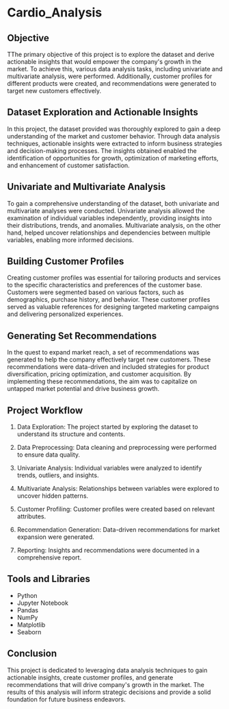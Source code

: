 # Cardio_Analysis
## Objective
TThe primary objective of this project is to explore the dataset and derive actionable insights that would empower the company's growth in the market. To achieve this, various data analysis tasks, including univariate and multivariate analysis, were performed. Additionally, customer profiles for different products were created, and recommendations were generated to target new customers effectively.

## Dataset Exploration and Actionable Insights
In this project, the dataset provided was thoroughly explored to gain a deep understanding of the market and customer behavior. Through data analysis techniques, actionable insights were extracted to inform business strategies and decision-making processes. The insights obtained enabled the identification of opportunities for growth, optimization of marketing efforts, and enhancement of customer satisfaction.

## Univariate and Multivariate Analysis
To gain a comprehensive understanding of the dataset, both univariate and multivariate analyses were conducted. Univariate analysis allowed the examination of individual variables independently, providing insights into their distributions, trends, and anomalies. Multivariate analysis, on the other hand, helped uncover relationships and dependencies between multiple variables, enabling more informed decisions.

## Building Customer Profiles
Creating customer profiles was essential for tailoring products and services to the specific characteristics and preferences of the customer base. Customers were segmented based on various factors, such as demographics, purchase history, and behavior. These customer profiles served as valuable references for designing targeted marketing campaigns and delivering personalized experiences.

## Generating Set Recommendations
In the quest to expand market reach, a set of recommendations was generated to help the company effectively target new customers. These recommendations were data-driven and included strategies for product diversification, pricing optimization, and customer acquisition. By implementing these recommendations, the aim was to capitalize on untapped market potential and drive business growth.

## Project Workflow
1. Data Exploration: The project started by exploring the dataset to understand its structure and contents.

2. Data Preprocessing: Data cleaning and preprocessing were performed to ensure data quality.

3. Univariate Analysis: Individual variables were analyzed to identify trends, outliers, and insights.

4. Multivariate Analysis: Relationships between variables were explored to uncover hidden patterns.

5. Customer Profiling: Customer profiles were created based on relevant attributes.

6. Recommendation Generation: Data-driven recommendations for market expansion were generated.

7. Reporting: Insights and recommendations were documented in a comprehensive report.

## Tools and Libraries
* Python
* Jupyter Notebook
* Pandas
* NumPy
* Matplotlib
* Seaborn

## Conclusion
This project is dedicated to leveraging data analysis techniques to gain actionable insights, create customer profiles, and generate recommendations that will drive company's growth in the market. The results of this analysis will inform strategic decisions and provide a solid foundation for future business endeavors.
